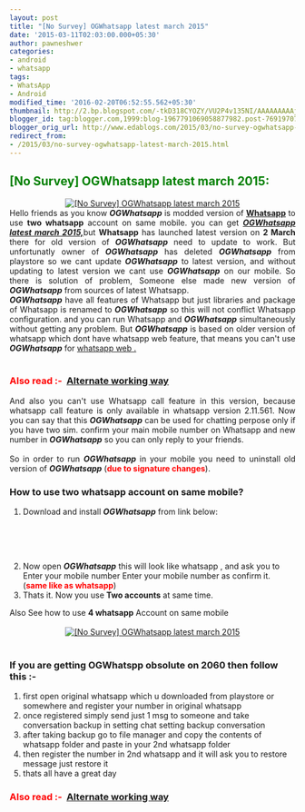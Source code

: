 ```yaml
---
layout: post
title: "[No Survey] OGWhatsapp latest march 2015"
date: '2015-03-11T02:03:00.000+05:30'
author: pawneshwer
categories:
- android
- whatsapp
tags:
- WhatsApp
- Android
modified_time: '2016-02-20T06:52:55.562+05:30'
thumbnail: http://2.bp.blogspot.com/-tkD318CYOZY/VU2P4v135NI/AAAAAAAAAjA/N453UltSqOY/s72-c/ogwhatsapp.jpg
blogger_id: tag:blogger.com,1999:blog-1967791069058877982.post-769197079008301431
blogger_orig_url: http://www.edablogs.com/2015/03/no-survey-ogwhatsapp-latest-march-2015.html
redirect_from:
- /2015/03/no-survey-ogwhatsapp-latest-march-2015.html
---
```


<div dir="ltr" style="text-align: left;" trbidi="on"><h2><span style="color: green;">[No Survey] OGWhatsapp latest march 2015:</span></h2><div class="separator" style="clear: both; text-align: center;"><a href="http://2.bp.blogspot.com/-tkD318CYOZY/VU2P4v135NI/AAAAAAAAAjA/N453UltSqOY/s1600/ogwhatsapp.jpg" imageanchor="1" style="margin-left: 1em; margin-right: 1em;"><img alt="[No Survey] OGWhatsapp latest march 2015" border="0" src="http://2.bp.blogspot.com/-tkD318CYOZY/VU2P4v135NI/AAAAAAAAAjA/N453UltSqOY/s1600/ogwhatsapp.jpg" title="[No Survey] OGWhatsapp latest march 2015" /></a></div><div style="text-align: justify;">Hello friends as you know <i><b>OGWhatsapp</b></i> is modded version of <b><a class="zem_slink" href="http://whatsapp.com/" rel="homepage" target="_blank" title="WhatsApp">Whatsapp</a></b> to use <b>two whatsapp</b> account on same mobile. you can get <a href="http://xdablogs.com/no-survey-ogwhatsapp-latest-march-2015/" title="[No Survey] OGWhatsapp latest march 2015"><i><b>OGWhatsapp latest march 2015,</b></i></a>but <b>Whatsapp</b> has launched latest version on <b>2 March</b> there for old version of <i><b>OGWhatsapp</b></i> need to update to work. But unfortunatly owner of<i><b> OGWhatsapp</b></i> has deleted <i><b>OGWhatsapp</b></i> from playstore so we cant update <i><b>OGWhatsapp</b></i> to latest version, and without updating to latest version we cant use <i><b>OGWhatsapp</b></i> on our mobile. So there is solution of problem, Someone else made new version of <i><b>OGWhatsapp</b></i> from sources of latest Whatsapp.</div><div style="text-align: justify;"><i><b>OGWhatsapp</b></i> have all features of Whatsapp but just libraries and package of Whatsapp is renamed to <i><b>OGWhatsapp</b></i> so this will not conflict Whatsapp configuration. and you can run Whatsapp and <i><b>OGWhatsapp</b> </i>simultaneously without getting any problem. But <i><b>OGWhatsapp</b></i> is based on older version of whatsapp which dont have whatsapp web feature, that means you can't use <i><b>OGWhatsapp</b></i> for <a href="http://trickspapa.com/android/whatsapp-web-use-whatsapp-pc-chrome/" rel="nofollow" target="_blank">whatsapp web .</a></div><br /><h3><span style="color: red;">Also read :-</span>&nbsp; <a href="http://www.xdablogs.com/2015/06/use-two-whatsapp-account-on-one-device-whatsappAD.html" target="_blank" title="Use two whatsapp account on Android using Disa">Alternate working way</a></h3><div style="text-align: justify;">And also you can't use Whatsapp call feature in this version, because whatsapp call feature is only available in whatsapp version 2.11.561. Now you can say that this <i><b>OGWhatsapp</b></i> can be used for chatting perpose only if you have two sim. confirm your main mobile number on Whatsapp and new number in <i><b>OGWhatsapp</b></i> so you can only reply to your friends.</div><!-- adsense --> <br /><div style="text-align: justify;">So in order to run <i><b>OGWhatsapp</b></i> in your mobile you need to uninstall old version of <i><b>OGWhatsapp</b></i> (<b><span style="color: red;">due to signature changes</span></b>).</div><h3><div class="alert alert-question" role="alert">How to use two whatsapp account on same mobile?</div></h3><ol><li>Download and install <i><b>OGWhatsapp</b></i> from link below:</li></ol><br /><div style="text-align: center;"><br /><br /><article id="default-usage"><div class="to-lock" style="display: none;"><a class="btn" href="http://goo.gl/jKRhWx" target="_blank" title="OGWhatsapp">Download</a></div></article></div><ol start="2"><li>Now open <i><b>OGWhatsapp</b></i> this will look like whatsapp , and ask you to Enter your mobile number Enter your mobile number as confirm it. (<span style="color: red;"><b>same like as whatsapp</b></span>)</li><li>Thats it. Now you use <b>Two accounts</b> at same time.</li></ol>Also See how to use <b>4 whatsapp</b> Account on same mobile<br /><br /><div class="separator" style="clear: both; text-align: center;"><a href="http://2.bp.blogspot.com/-OGL_nahM4ug/VU2TRhGEYtI/AAAAAAAAAjM/WWx30zL-xew/s1600/Screenshot_2015-03-10-20-23-55.jpg" imageanchor="1" style="margin-left: 1em; margin-right: 1em;" target="_blank"><img alt="[No Survey] OGWhatsapp latest march 2015" border="0" class="lazy" data-src="http://1.bp.blogspot.com/-51qwzCiqx7c/VU2TVgzgLxI/AAAAAAAAAjU/ksTZwg7M-XY/s1600/Screenshot_2015-03-10-20-23-55-300x200.jpg" title="[No Survey] OGWhatsapp latest march 2015" /></a></div><br /><h3><div class="alert alert-success-warning" role="alert">If you are getting OGWhatspp obsolute on 2060 then follow this :-</div></h3><ol><li>first open original whatsapp which u downloaded from playstore or somewhere and register your number in original whatsapp</li><li>once registered simply send just 1 msg to someone and take conversation backup in setting chat setting backup conversation</li><li>after taking backup go to file manager and copy the contents of whatsapp folder and paste in your 2nd whatsapp folder</li><li>then register the number in 2nd whatsapp and it will ask you to restore message just restore it</li><li>thats all have a great day</li></ol><h3><span style="color: red;">Also read :-</span>&nbsp; <a href="http://www.xdablogs.com/2015/05/use-two-whatsapp-account-on-android-mobile.html" target="_blank" title="Use two whatsapp account on Android using Disa">Alternate working way</a></h3></div>